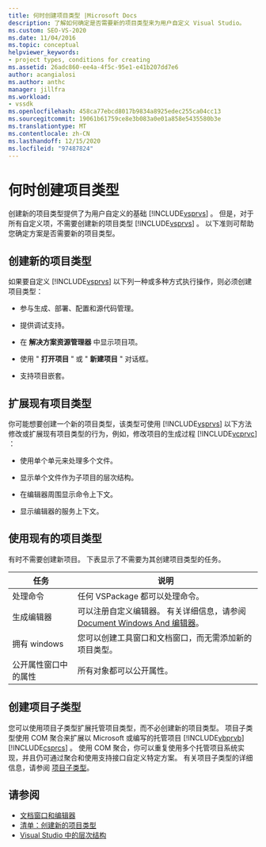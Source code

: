 ```yaml
---
title: 何时创建项目类型 |Microsoft Docs
description: 了解如何确定是否需要新的项目类型来为用户自定义 Visual Studio。
ms.custom: SEO-VS-2020
ms.date: 11/04/2016
ms.topic: conceptual
helpviewer_keywords:
- project types, conditions for creating
ms.assetid: 26adc860-ee4a-4f5c-95e1-e41b207dd7e6
author: acangialosi
ms.author: anthc
manager: jillfra
ms.workload:
- vssdk
ms.openlocfilehash: 458ca77ebcd8017b9834a8925edec255ca04cc13
ms.sourcegitcommit: 19061b61759ce8e3b083a0e01a858e5435580b3e
ms.translationtype: MT
ms.contentlocale: zh-CN
ms.lasthandoff: 12/15/2020
ms.locfileid: "97487824"
---
```

# <a name="when-to-create-project-types"></a>何时创建项目类型
创建新的项目类型提供了为用户自定义的基础 [!INCLUDE[vsprvs](../../code-quality/includes/vsprvs_md.md)] 。 但是，对于所有自定义项，不需要创建新的项目类型 [!INCLUDE[vsprvs](../../code-quality/includes/vsprvs_md.md)] 。 以下准则可帮助您确定方案是否需要新的项目类型。

## <a name="create-a-new-project-type"></a>创建新的项目类型
 如果要自定义 [!INCLUDE[vsprvs](../../code-quality/includes/vsprvs_md.md)] 以下列一种或多种方式执行操作，则必须创建项目类型：

- 参与生成、部署、配置和源代码管理。

- 提供调试支持。

- 在 **解决方案资源管理器** 中显示项目项。

- 使用 " **打开项目** " 或 " **新建项目** " 对话框。

- 支持项目嵌套。

## <a name="extend-an-existing-project-type"></a>扩展现有项目类型
 你可能想要创建一个新的项目类型，该类型可使用 [!INCLUDE[vsprvs](../../code-quality/includes/vsprvs_md.md)] 以下方法修改或扩展现有项目类型的行为，例如，修改项目的生成过程 [!INCLUDE[vcprvc](../../code-quality/includes/vcprvc_md.md)] ：

- 使用单个单元来处理多个文件。

- 显示单个文件作为子项目的层次结构。

- 在编辑器周围显示命令上下文。

- 显示编辑器的服务上下文。

## <a name="use-an-existing-project-type"></a>使用现有的项目类型
 有时不需要创建新项目。 下表显示了不需要为其创建项目类型的任务。

|任务|说明|
|----------|-----------------|
|处理命令|任何 VSPackage 都可以处理命令。|
|生成编辑器|可以注册自定义编辑器。 有关详细信息，请参阅 [Document Windows And 编辑器](/previous-versions/bb165691(v=vs.100))。|
|拥有 windows|您可以创建工具窗口和文档窗口，而无需添加新的项目类型。|
|公开属性窗口中的属性|所有对象都可以公开属性。|

## <a name="create-a-project-subtype"></a>创建项目子类型
 您可以使用项目子类型扩展托管项目类型，而不必创建新的项目类型。 项目子类型使用 COM 聚合来扩展以 Microsoft 或编写的托管项目 [!INCLUDE[vbprvb](../../code-quality/includes/vbprvb_md.md)] [!INCLUDE[csprcs](../../data-tools/includes/csprcs_md.md)] 。 使用 COM 聚合，你可以重复使用多个托管项目系统实现，并且仍可通过聚合和使用支持接口自定义特定方案。 有关项目子类型的详细信息，请参阅 [项目子类型](../../extensibility/internals/project-subtypes.md)。

## <a name="see-also"></a>请参阅
- [文档窗口和编辑器](/previous-versions/bb165691(v=vs.100))
- [清单：创建新的项目类型](../../extensibility/internals/checklist-creating-new-project-types.md)
- [Visual Studio 中的层次结构](../../extensibility/internals/hierarchies-in-visual-studio.md)